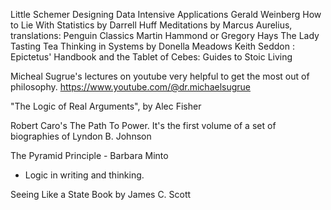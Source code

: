 


Little Schemer
Designing Data Intensive Applications
Gerald Weinberg
How to Lie With Statistics by Darrell Huff
Meditations by Marcus Aurelius, translations: Penguin Classics Martin Hammond or Gregory Hays
The Lady Tasting Tea
Thinking in Systems by Donella Meadows
Keith Seddon : Epictetus' Handbook and the Tablet of Cebes: Guides to Stoic Living

Micheal Sugrue's lectures on youtube very helpful to get the most out of philosophy.
https://www.youtube.com/@dr.michaelsugrue

"The Logic of Real Arguments", by Alec Fisher

Robert Caro's The Path To Power.
It's the first volume of a set of biographies of Lyndon B. Johnson

The Pyramid Principle - Barbara Minto
  - Logic in writing and thinking.

Seeing Like a State
Book by James C. Scott
